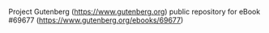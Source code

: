 Project Gutenberg (https://www.gutenberg.org) public repository for
eBook #69677 (https://www.gutenberg.org/ebooks/69677)
